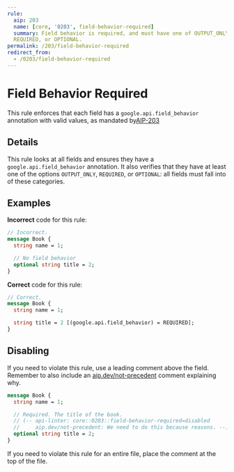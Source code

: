 ```yaml
---
rule:
  aip: 203
  name: [core, '0203', field-behavior-required]
  summary: Field behavior is required, and must have one of OUTPUT_ONLY,
  REQUIRED, or OPTIONAL.
permalink: /203/field-behavior-required
redirect_from:
  - /0203/field-behavior-required
---
```


# Field Behavior Required

This rule enforces that each field has a `google.api.field_behavior` annotation
with valid values, as mandated by[AIP-203][]

## Details

This rule looks at all fields and ensures they have a
`google.api.field_behavior` annotation. It also verifies that they have at least
one of the options `OUTPUT_ONLY`, `REQUIRED`, or `OPTIONAL`: all fields must
fall into of these categories.

## Examples

**Incorrect** code for this rule:

```proto
// Incorrect.
message Book {
  string name = 1;

  // No field behavior
  optional string title = 2;
}
```

**Correct** code for this rule:

```proto
// Correct.
message Book {
  string name = 1;

  string title = 2 [(google.api.field_behavior) = REQUIRED];
}
```

## Disabling

If you need to violate this rule, use a leading comment above the field.
Remember to also include an [aip.dev/not-precedent][] comment explaining why.

```proto
message Book {
  string name = 1;

  // Required. The title of the book.
  // (-- api-linter: core::0203::field-behavior-required=disabled
  //     aip.dev/not-precedent: We need to do this because reasons. --)
  optional string title = 2;
}
```

If you need to violate this rule for an entire file, place the comment at the
top of the file.

[aip-203]: https://aip.dev/203
[aip.dev/not-precedent]: https://aip.dev/not-precedent
